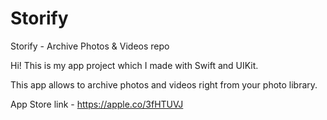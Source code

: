 # Storify
Storify - Archive Photos &amp; Videos repo

Hi! This is my app project which I made with Swift and UIKit.

This app allows to archive photos and videos right from your photo library.

App Store link - https://apple.co/3fHTUVJ
